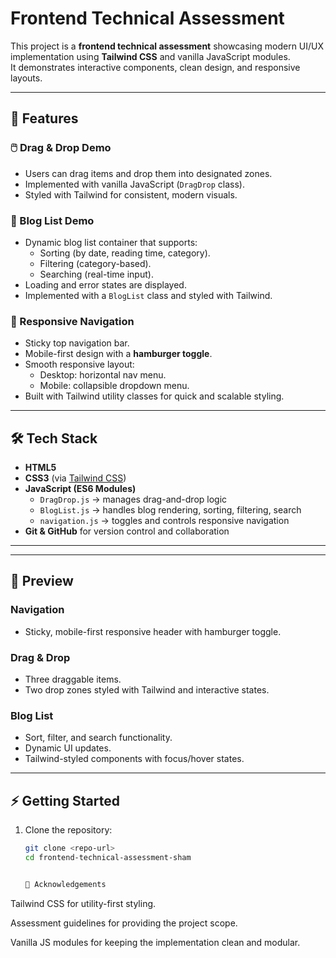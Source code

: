 # Frontend Technical Assessment

This project is a **frontend technical assessment** showcasing modern UI/UX implementation using **Tailwind CSS** and vanilla JavaScript modules.  
It demonstrates interactive components, clean design, and responsive layouts.

---

## 🚀 Features

### 🖱️ Drag & Drop Demo

- Users can drag items and drop them into designated zones.
- Implemented with vanilla JavaScript (`DragDrop` class).
- Styled with Tailwind for consistent, modern visuals.

### 📑 Blog List Demo

- Dynamic blog list container that supports:
  - Sorting (by date, reading time, category).
  - Filtering (category-based).
  - Searching (real-time input).
- Loading and error states are displayed.
- Implemented with a `BlogList` class and styled with Tailwind.

### 🧭 Responsive Navigation

- Sticky top navigation bar.
- Mobile-first design with a **hamburger toggle**.
- Smooth responsive layout:
  - Desktop: horizontal nav menu.
  - Mobile: collapsible dropdown menu.
- Built with Tailwind utility classes for quick and scalable styling.

---

## 🛠️ Tech Stack

- **HTML5**
- **CSS3** (via [Tailwind CSS](https://tailwindcss.com/))
- **JavaScript (ES6 Modules)**
  - `DragDrop.js` → manages drag-and-drop logic
  - `BlogList.js` → handles blog rendering, sorting, filtering, search
  - `navigation.js` → toggles and controls responsive navigation
- **Git & GitHub** for version control and collaboration

---

---

## 📸 Preview

### Navigation

- Sticky, mobile-first responsive header with hamburger toggle.

### Drag & Drop

- Three draggable items.
- Two drop zones styled with Tailwind and interactive states.

### Blog List

- Sort, filter, and search functionality.
- Dynamic UI updates.
- Tailwind-styled components with focus/hover states.

---

## ⚡ Getting Started

1. Clone the repository:

   ```bash
   git clone <repo-url>
   cd frontend-technical-assessment-sham


   🙌 Acknowledgements
   ```

Tailwind CSS for utility-first styling.

Assessment guidelines for providing the project scope.

Vanilla JS modules for keeping the implementation clean and modular.
